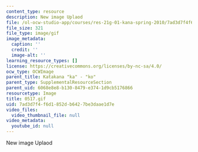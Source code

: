 ```yaml
---
content_type: resource
description: New image Uplaod
file: /ol-ocw-studio-app/courses/res-21g-01-kana-spring-2010/7ad3d7f4f6d1852db6427be3daae1d7e_0517.gif
file_size: 321
file_type: image/gif
image_metadata:
  caption: ''
  credit: ''
  image-alt: ''
learning_resource_types: []
license: https://creativecommons.org/licenses/by-nc-sa/4.0/
ocw_type: OCWImage
parent_title: Katakana "ka" - "ko"
parent_type: SupplementalResourceSection
parent_uid: 6068e8e8-b130-8479-e374-1d9cb5176866
resourcetype: Image
title: 0517.gif
uid: 7ad3d7f4-f6d1-852d-b642-7be3daae1d7e
video_files:
  video_thumbnail_file: null
video_metadata:
  youtube_id: null
---
```

New image Uplaod